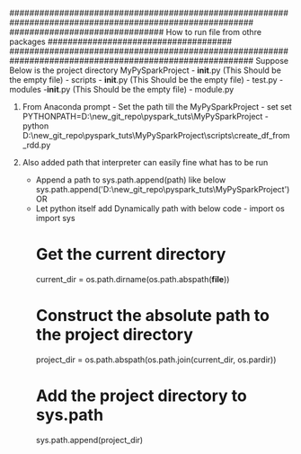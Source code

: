 #########################################################################################################
############################### How to run file from othre packages #####################################
#########################################################################################################
Suppose Below is the project directory
MyPySparkProject
    - __init__.py (This Should be the empty file)
    - scripts
        - __init__.py (This Should be the empty file)
        - test.py
    - modules
        -__init__.py (This Should be the empty file)
        - module.py

1. From Anaconda prompt - 
    Set the path till the MyPySparkProject
        - set set PYTHONPATH=D:\new_git_repo\pyspark_tuts\MyPySparkProject
        - python D:\new_git_repo\pyspark_tuts\MyPySparkProject\scripts\create_df_from_rdd.py

2. Also added path that interpreter can easily fine what has to be run
    - Append a path to sys.path.append(path) like below
        sys.path.append('D:\new_git_repo\pyspark_tuts\MyPySparkProject')
        OR
    - Let python itself add Dynamically path with below code -
        import os
        import sys
        # Get the current directory
        current_dir = os.path.dirname(os.path.abspath(__file__))
        # Construct the absolute path to the project directory
        project_dir = os.path.abspath(os.path.join(current_dir, os.pardir))
        # Add the project directory to sys.path
        sys.path.append(project_dir)
